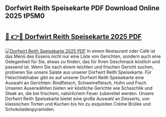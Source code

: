 ## Dorfwirt Reith Speisekarte PDF Download Online 2025 tP5M0

# <h2><a href="http://gcao06.nevu.top/?p=Dorfwirt+Reith+Speisekarte">🔗 👉🔴 Dorfwirt Reith Speisekarte 2025 PDF</a></h2>

[![Dorfwirt Reith Speisekarte 2025 PDF](https://i.imgur.com/dBaPXMq.png)](http://gcao06.nevu.top/?p=Dorfwirt+Reith+Speisekarte)
In einem Restaurant oder Café ist das Menü des Essens nicht nur eine Liste von Gerichten, sondern auch eine Gelegenheit für Sie, etwas zu finden, das für Ihren Geschmack köstlich und passend ist. Wenn Sie nach einem leichten und frischen Gericht suchen, probieren Sie unsere Salate aus unserer Dorfwirt Reith Speisekarte. Für Fleischliebhaber gibt es auf unserer Dorfwirt Reith Speisekarte eine Auswahl an Gerichten: Rindfleisch, Schweinefleisch, Huhn und Fisch. Unseren Auserwählten bieten wir köstliche Gerichte wie Schaschlik und Steak an, die bei frischem, natürlichem Feuer zubereitet werden. Unsere Dorfwirt Reith Speisekarte bietet eine große Auswahl an Desserts, von klassischen Torten und Kuchen bis hin zu exquisiten Crème Brûlée und Schokoladenpyramiden.
